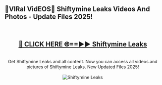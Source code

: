 <h2>🔴VIRal VidEOS🔴 Shiftymine Leaks Videos And Photos - Update Files 2025!</h2>
<br>
<div align="center">
<h2><a href="https://virallinks.top/odZfE0" rel="nofollow">🔴 CLICK HERE 🌐==►► Shiftymine Leaks</a></h2>
<br>
Get Shiftymine Leaks and all content. Now you can access all videos and pictures of Shiftymine Leaks. New Updated Files 2025!
<br>
<br>
<a href="https://virallinks.top/odZfE0" rel="nofollow" data-target="animated-image.originalLink"><img src="https://i.imgur.com/dJHk4Zq.gif)" alt="Shiftymine Leaks" style="max-width: 100%; display: inline-block;" data-target="animated-image.originalImage"></a>
</div>
<br>
